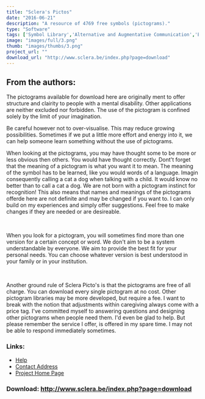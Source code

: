 ```yaml
---
title: "Sclera's Pictos"
date: "2016-06-21"
description: "A resource of 4769 free symbols (pictograms)."
type: "Software"
tags: ['Symbol Library','Alternative and Augmentative Communication','Educational and Learning','Communication','Symbols','Learning and Education' ]
image: "images/full/3.png"
thumb: "images/thumbs/3.png"
project_url: ""
download_url: "http://www.sclera.be/index.php?page=download"
---
```

From the authors:
-----------------

  
The pictograms available for download here are originally ment to offer structure and clairity to people with a mental disability. Other applications are neither excluded nor forbidden. The use of the pictogram is confined solely by the limit of your imagination.

Be careful however not to over-visualise. This may reduce growing possibilities. Sometimes if we put a little more effort and energy into it, we can help someone learn something without the use of pictograms.

When looking at the pictograms, you may have thought some to be more or less obvious then others. You would have thought correctly. Dont't forget that the meaning of a pictogram is what you want it to mean. The meaning of the symbol has to be learned, like you would words of a language. Imagin consequently calling a cat a dog when talking with a child. It would know no better than to call a cat a dog. We are not born with a pictogram instinct for recognition! This also means that names and meanings of the pictograms offerde here are not definite and may be changed if you want to. I can only build on my experiences and simply offer suggestions. Feel free to make changes if they are needed or are desireable.

 

When you look for a pictogram, you will sometimes find more than one version for a certain concept or word. We don't aim to be a system understandable by everyone. We aim to provide the best fit for your personal needs. You can choose whatever version is best understood in your family or in your institution.

 

Another ground rule of Sclera Picto's is that the pictograms are free of all charge. You can download every single pictogram at no cost. Other pictogram libraries may be more developed, but require a fee. I want to break with the notion that adjustments within caregiving always come with a price tag. I've committed myself to answering questions and designing other pictograms when people need them. I'd even be glad to help. But please remember the service I offer, is offered in my spare time. I may not be able to respond immediately sometimes.

### Links:
- <a href="http://www.oatsoft.org/Software/sclera-s-pictos/help">Help</a>
- <a href="mailto:picto@sclera.be">Contact Address</a>
- <a href="http://www.sclera.be/">Project Home Page</a>

### Download: http://www.sclera.be/index.php?page=download 